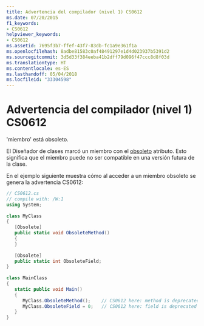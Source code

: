 ```yaml
---
title: Advertencia del compilador (nivel 1) CS0612
ms.date: 07/20/2015
f1_keywords:
- CS0612
helpviewer_keywords:
- CS0612
ms.assetid: 7695f3b7-ffef-43f7-83db-fc1a9e361f1a
ms.openlocfilehash: 8adbe81583c0af48491297e1d4d023937b5391d2
ms.sourcegitcommit: 3d5d33f384eeba41b2dff79d096f47ccc8d8f03d
ms.translationtype: HT
ms.contentlocale: es-ES
ms.lasthandoff: 05/04/2018
ms.locfileid: "33304598"
---
```

# <a name="compiler-warning-level-1-cs0612"></a>Advertencia del compilador (nivel 1) CS0612
'miembro' está obsoleto.  
  
 El Diseñador de clases marcó un miembro con el [obsoleto](http://msdn.microsoft.com/library/05e99cd0-bda6-4f79-a890-1ca093b4b488) atributo. Esto significa que el miembro puede no ser compatible en una versión futura de la clase.  
  
 En el ejemplo siguiente muestra cómo al acceder a un miembro obsoleto se genera la advertencia CS0612:  
  
```csharp  
// CS0612.cs  
// compile with: /W:1  
using System;  
  
class MyClass  
{  
   [Obsolete]  
   public static void ObsoleteMethod()  
   {  
   }  
  
   [Obsolete]  
   public static int ObsoleteField;  
}  
  
class MainClass  
{  
   static public void Main()  
   {  
      MyClass.ObsoleteMethod();    // CS0612 here: method is deprecated  
      MyClass.ObsoleteField = 0;   // CS0612 here: field is deprecated  
   }  
}  
```
